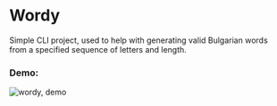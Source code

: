 # Wordy
Simple CLI project, used to help with generating valid Bulgarian words  
from a specified sequence of letters and length.

### Demo:
![wordy, demo](https://imgur.com/ySWn7QQ)

